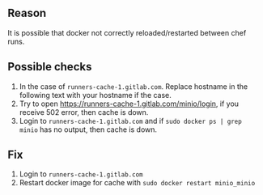 ## Reason

It is possible that docker not correctly reloaded/restarted between chef runs.

## Possible checks

1. In the case of `runners-cache-1.gitlab.com`. Replace hostname in the following text with your hostname if the case.
1. Try to open https://runners-cache-1.gitlab.com/minio/login, if you receive 502 error, then cache is down.
1. Login to `runners-cache-1.gitlab.com` and if `sudo docker ps | grep minio` has no output, then cache is down. 

## Fix

1. Login to `runners-cache-1.gitlab.com`
2. Restart docker image for cache with `sudo docker restart minio_minio`
